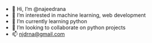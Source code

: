 - 👋 Hi, I’m @najeedrana
- 👀 I’m interested in machine learning, web development
- 🌱 I’m currently learning python
- 💞️ I’m looking to collaborate on python projects
- 📫 njdrna@gmail.com

<!---
najeedrana/najeedrana is a ✨ special ✨ repository because its `README.md` (this file) appears on your GitHub profile.
You can click the Preview link to take a look at your changes.
--->
